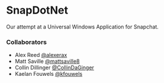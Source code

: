 SnapDotNet
==========

Our attempt at a Universal Windows Application for Snapchat.


### Collaborators

- Alex Reed [@alexerax](http://twitter.com/alexerax)
- Matt Saville [@mattsaville8](https://twitter.com/mattsaville8)
- Collin Dillinger [@CollinDaGinger](https://twitter.com/CollinDaGinger)
- Kaelan Fouwels [@kfouwels](https://twitter.com/kfouwels)